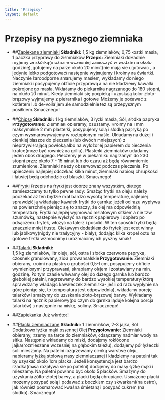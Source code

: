 ```yaml
---
title: 'Przepisy'
layout: default
---
```

<div class="jumbotron" id="description">
<h1> Przepisy na pysznego ziemniaka</h1>

</div>

* ##[Zapiekane ziemniaki](#zapiekane)
**Składniki:**
1,5 kg ziemniaków, 
0,75 kostki masła,
1 paczka przyprawy do ziemniaków
**Przepis:**
Ziemniaki dokładnie myjemy ze skórką(można je wczesniej zamoczyć w wodzie na około godzinę), gotujemy na parze około 20 minut(nie mają sie ugotowac , a jedynie lekko podgotować) następnie wyjmujemy i kroimy na ćwiartki. Naczynie żaroodporne smarujemy masłem, wykładamy do niego ziemniaki i posypujemy obficie przyprawą a na nie kładziemy kawałki pokrojone go masła. Wkładamy do piekarnika nagrzanego do 180 stopni, na około 20 minut. Kiedy ziemniaki się podpieką i uzyskają kolor złoto-brązowy wyjmujemy z piekarnika i gotowe. Możemy je podawać z kotletem lub de-voila'jem ale samodzielnie tez są przepysznym posiłkiem. Smacznego!
* ##[Chipsy](#chipsy)
**Składniki:**
1 kg ziemniaków,
3 łyżki masła,
Sól, słodka papryka
**Przygotowanie:**
Ziemniaki obieramy, osuszamy. Kroimy na 1 mm maksymalnie 2 mm plasterki, posypujemy solą i słodką papryką po czym wysmarowywujemy w roztopionym maśle. Układamy na dużej i cienkiej blaszce do pieczenia (lub dwóch mniejszych) z nieprzywierającą powłoką albo na wyłożonej papierem do pieczenia kratce(moze być rownież na grillu). Plasterki ziemniaków układamy jeden obok drugiego. Pieczemy je w piekarniku nagrzanym do 230 stopni przez około 7 - 15 minut lub do czasu aż będą równomiernie zrumienione. Ziemniaki należy  obserwować podczas pieczenia. Po upieczeniu najlepiej odczekać kilka minut, ziemniaki nabiorą chrupkości i łatwiej będą odchodzić od blaszki. Smacznego! 
* ##[Frytki](#frytki)
Przepis na frytki jest dobrze znany wszystkim, dlatego zamieszczamy tu tylko pewne rady:
Smażąc frytki na oleju, należy poczekać aż ten będzie miał bardzo wysoką temperaturę, najlepiej sprawdzić ją  wkładając
kawałek frytki do garnka: jeżeli od razu wypływa na powierzchnię pieniąc się to znaczy, że olej ma odpowiednią temperaturę.
Frytki najlepiej wyjmować melatowym sitkiem a nie tzw szumówką, nastepnie wyłożyć na ręcznik papierowy i dopiero po odsączeniu frytek, włożyć na talerz i posolić. W ten sposób frytki będą znacznie mniej tłuste.
Ciekawym dodatkiem do frytek jest ocet winny lub jabłkowy(nigdy nie tradycyjny - biały); dodając kilka kropel octu na gotowe frytki wzmocnimy i urozmaicimy ich pyszny smak!
* ##[Talarki](#talarki)
  **Składniki:**    
1,5 kg ziemniaków, litr oleju, sól, ostra i słodka czerwona papryka, czosnek granulowany, zioła prowansalskie 
  **Przygotowanie:**
Ziemniaki obierany, kroimi na plastry o grubości 0,5-1 cm, posypujemy obficie wymienionymi przyprawami, skrapiamy olejem i zostawiamy na min. godzinę. Po tym czasie wlewamy olej do duzego garnka lub bardzo glebokiej patelni, nagrzewamy do bardzo wysokiej temperatury(którą sprawdzamy władając kawałeczek ziemniaka- jeśli od razu wypłynie na górę pieniąc się, to temperatura jest odpowiednia), wkładamy porcję talarków i smażymy do uzyskania złoto-brązowej barwy. Wykładamy talarki na ręcznik papierowy(po czym do garnka ląduje kolejna porcja talarków) a następnie na miskę, solimy. Smacznego! 

* ##[Zapiekanka](#zapiekanka)
Już wkrótce!

* ##[Placki ziemniaczane](#placki)
**Składniki:**
1 ziemniaków,
2-3 jajka,
Sól
Dodatkowo łyżka mąki pszennej
Olej
**Przygotowanie:**
Ziemniaki obierany, trzemy na tarce do ziemniaków, odsączamy nadmiar wody na sitku. Następnie wkładamy do miski, dodajemy rokłócone jajka(rozmieszane wczesniej na głębokim tależu), dodajemy pół łyżeczki soli mieszamy. Na patelni rozgrzewamy cieńką warstwę oleju, nabieramy łyżką stołową masy ziemniaczanej i kładziemy na patelni tak by uzyskać okolo 1cm placka. Jeżeli konsystencja jest bardzo rzadka(masa rozpływa sie po patelni) dodajemy do masy łyżkę mąki i mieszamy. Na paletni powinno być około 5 placków.  Smażymy do uzyskania żółto-złotej barwy, a placki będą chrupiące. Usmażone placki możemy posypać solą i podawać z boczkiem czy skwarkami(na ostro), jak również posmarować kwaśna śmietaną i posypać cukrem (na słodko). Smacznego!


